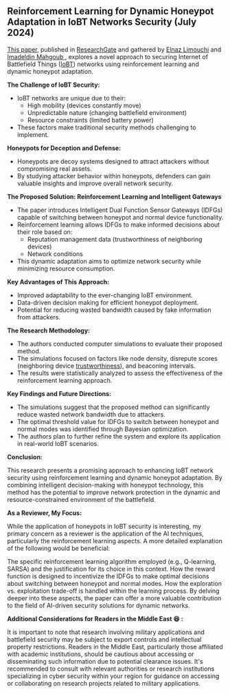 ## Reinforcement Learning for Dynamic Honeypot Adaptation in IoBT Networks Security (July 2024)

[This paper](https://www.researchgate.net/publication/358092840_Reinforcement_Learning-assisted_Threshold_Optimization_for_Dynamic_Honeypot_Adaptation_to_Enhance_IoBT_Networks_Security), published in [ResearchGate](https://www.researchgate.net) and gathered by [Elnaz Limouchi](https://www.researchgate.net/profile/Elnaz-Limouchi) and [Imadeldin Mahgoub
](https://www.researchgate.net/profile/Imadeldin-Mahgoub), explores a novel approach to securing Internet of Battlefield Things ([IoBT](https://iobt.illinois.edu/)) networks using reinforcement learning and dynamic honeypot adaptation.

**The Challenge of IoBT Security:**

* IoBT networks are unique due to their:
    * High mobility (devices constantly move)
    * Unpredictable nature (changing battlefield environment)
    * Resource constraints (limited battery power)
* These factors make traditional security methods challenging to implement.

**Honeypots for Deception and Defense:**

* Honeypots are decoy systems designed to attract attackers without compromising real assets.
* By studying attacker behavior within honeypots, defenders can gain valuable insights and improve overall network security.

**The Proposed Solution: Reinforcement Learning and Intelligent Gateways**

* The paper introduces Intelligent Dual Function Sensor Gateways (IDFGs) capable of switching between honeypot and normal device functionality.
* Reinforcement learning allows IDFGs to make informed decisions about their role based on:
    * Reputation management data (trustworthiness of neighboring devices)
    * Network conditions
* This dynamic adaptation aims to optimize network security while minimizing resource consumption.

**Key Advantages of This Approach:**

* Improved adaptability to the ever-changing IoBT environment.
* Data-driven decision making for efficient honeypot deployment.
* Potential for reducing wasted bandwidth caused by fake information from attackers.

**The Research Methodology:**

* The authors conducted computer simulations to evaluate their proposed method.
* The simulations focused on factors like node density, disrepute scores (neighboring device [trustworthiness](https://www.iiconsortium.org/pdf/Trustworthiness_Framework_Foundations.pdf)), and beaconing intervals.
* The results were statistically analyzed to assess the effectiveness of the reinforcement learning approach.

**Key Findings and Future Directions:**

* The simulations suggest that the proposed method can significantly reduce wasted network bandwidth due to attackers.
* The optimal threshold value for IDFGs to switch between honeypot and normal modes was identified through Bayesian optimization.
* The authors plan to further refine the system and explore its application in real-world IoBT scenarios.

**Conclusion:**

This research presents a promising approach to enhancing IoBT network security using reinforcement learning and dynamic honeypot adaptation. By combining intelligent decision-making with honeypot technology, this method has the potential to improve network protection in the dynamic and resource-constrained environment of the battlefield.

**As a Reviewer, My Focus:**

While the application of honeypots in IoBT security is interesting, my primary concern as a reviewer is the application of the AI techniques, particularly the reinforcement learning aspects. A more detailed explanation of the following would be beneficial:

The specific reinforcement learning algorithm employed (e.g., Q-learning, SARSA) and the justification for its choice in this context.
How the reward function is designed to incentivize the IDFGs to make optimal decisions about switching between honeypot and normal modes.
How the exploration vs. exploitation trade-off is handled within the learning process.
By delving deeper into these aspects, the paper can offer a more valuable contribution to the field of AI-driven security solutions for dynamic networks.

**Additional Considerations for Readers in the Middle East :laughing: :**

It is important to note that research involving military applications and battlefield security may be subject to export controls and intellectual property restrictions. Readers in the Middle East, particularly those affiliated with academic institutions, should be cautious about accessing or disseminating such information due to potential clearance issues. It's recommended to consult with relevant authorities or research institutions specializing in cyber security within your region for guidance on accessing or collaborating on research projects related to military applications.

